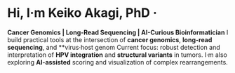 # Hi, I·m Keiko Akagi, PhD ·
**Cancer Genomics | Long-Read Sequencing | AI-Curious Bioinformatician**
I build practical tools at the intersection of **cancer genomics**, **long-read sequencing**, and **virus·host genom
Current focus: robust detection and interpretation of **HPV integration** and **structural variants** in tumors.
I·m also exploring **AI-assisted** scoring and visualization of complex rearrangements.

<!--
**akagi-genomics/akagi-genomics** is a ✨ _special_ ✨ repository because its `README.md` (this file) appears on your GitHub profile.

Here are some ideas to get you started:

- 🔭 I’m currently working on ...
- 🌱 I’m currently learning ...
- 👯 I’m looking to collaborate on ...
- 🤔 I’m looking for help with ...
- 💬 Ask me about ...
- 📫 How to reach me: ...
- 😄 Pronouns: ...
- ⚡ Fun fact: ...
-->
